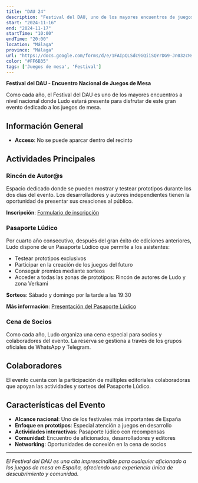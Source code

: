 ```yaml
---
title: "DAU 24"
description: "Festival del DAU, uno de los mayores encuentros de juegos de mesa a nivel nacional. Incluye rincón de autores, pasaporte lúdico, cena de socios y múltiples actividades para aficionados a los juegos de mesa."
start: "2024-11-16"
end: "2024-11-17"
startTime: "10:00"
endTime: "20:00"
location: "Málaga"
province: "Málaga"
url: "https://docs.google.com/forms/d/e/1FAIpQLSdc9GQiiSQYrDG9-Jn03zcNsydBy2KeTMghfXqDrKvoeZbM0Q/viewform"
color: "#FF6B35"
tags: ['Juegos de mesa', 'Festival']
---
```


**Festival del DAU - Encuentro Nacional de Juegos de Mesa**

Como cada año, el Festival del DAU es uno de los mayores encuentros a nivel nacional donde Ludo estará presente para disfrutar de este gran evento dedicado a los juegos de mesa.

## Información General

- **Acceso**: No se puede aparcar dentro del recinto

## Actividades Principales

### Rincón de Autor@s

Espacio dedicado donde se pueden mostrar y testear prototipos durante los dos días del evento. Los desarrolladores y autores independientes tienen la oportunidad de presentar sus creaciones al público.

**Inscripción**: [Formulario de inscripción](https://docs.google.com/forms/d/e/1FAIpQLSdc9GQiiSQYrDG9-Jn03zcNsydBy2KeTMghfXqDrKvoeZbM0Q/viewform)

### Pasaporte Lúdico

Por cuarto año consecutivo, después del gran éxito de ediciones anteriores, Ludo dispone de un Pasaporte Lúdico que permite a los asistentes:

- Testear prototipos exclusivos
- Participar en la creación de los juegos del futuro
- Conseguir premios mediante sorteos
- Acceder a todas las zonas de prototipos: Rincón de autores de Ludo y zona Verkami

**Sorteos**: Sábado y domingo por la tarde a las 19:30

**Más información**: [Presentación del Pasaporte Lúdico](https://docs.google.com/presentation/d/e/2PACX-1vRbF2RDAji-wR_zDzReOxo_arw0oby4hnCEltK0EeVmaWvfliPwNIILFzkvhfIwSgaBSj0TLY8ndjtP/pub?start=false&loop=false&delayms=3000)

### Cena de Socios

Como cada año, Ludo organiza una cena especial para socios y colaboradores del evento. La reserva se gestiona a través de los grupos oficiales de WhatsApp y Telegram.

## Colaboradores

El evento cuenta con la participación de múltiples editoriales colaboradoras que apoyan las actividades y sorteos del Pasaporte Lúdico.

## Características del Evento

- **Alcance nacional**: Uno de los festivales más importantes de España
- **Enfoque en prototipos**: Especial atención a juegos en desarrollo
- **Actividades interactivas**: Pasaporte lúdico con recompensas
- **Comunidad**: Encuentro de aficionados, desarrolladores y editores
- **Networking**: Oportunidades de conexión en la cena de socios

---

*El Festival del DAU es una cita imprescindible para cualquier aficionado a los juegos de mesa en España, ofreciendo una experiencia única de descubrimiento y comunidad.*
